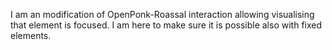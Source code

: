 I am an modification of OpenPonk-Roassal interaction allowing visualising that element is focused. I am here to make sure it is possible also with fixed elements.
